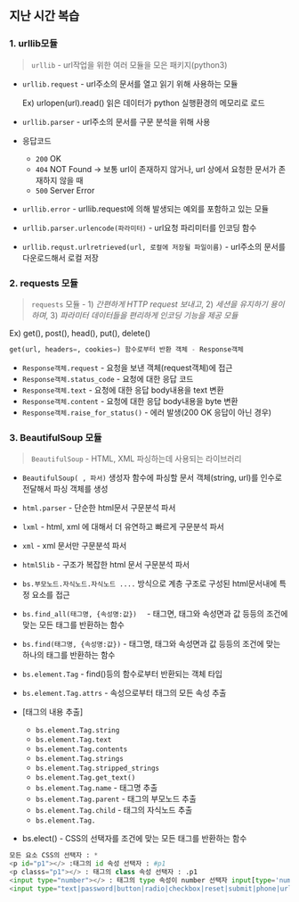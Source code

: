 ## 지난 시간 복습

### 1. urllib모듈

>  `urllib` - url작업을 위한 여러 모듈을 모은 패키지(python3)

* `urllib.request` - url주소의 문서를 열고 읽기 위해 사용하는 모듈 

  Ex)	urlopen(url).read() 읽은 데이터가 python 실행환경의 메모리로 로드

* `urllib.parser` - url주소의 문서를 구문 분석을 위해 사용

* 응답코드
  * `200` OK 
  * `404` NOT Found -> 보통 url이 존재하지 않거나, url 상에서 요청한 문서가 존재하지 않을 때
  * `500` Server Error

* `urllib.error` - urllib.request에 의해 발생되는 예외를 포함하고 있는 모듈
* `urllib.parser.urlencode(파라미터)` - url요청 파리미터를 인코딩 함수
* `urllib.requst.urlretrieved(url, 로컬에 저장될 파일이름)` - url주소의 문서를 다운로드해서 로컬 저장



### 2. requests 모듈

>  `requests` 모듈 - 1) *간편하게 HTTP request 보내고*,  2) *세션을 유지하기 용이하며*,  3) *파라미터 데이터들을 편리하게 인코딩 기능을 제공 모듈*

Ex)	get(), post(), head(), put(), delete()

```python
get(url, headers=, cookies=) 함수로부터 반환 객체 - Response객체
```

* `Response객체.request` - 요청을 보낸 객체(request객체)에 접근
* `Response객체.status_code`  - 요청에 대한 응답 코드
* `Response객체.text` - 요청에 대한 응답 body내용을 text 변환
* `Response객체.content` - 요청에 대한 응답 body내용을 byte 변환
* `Response객체.raise_for_status()` - 에러 발생(200 OK 응답이 아닌 경우)



### 3. BeautifulSoup 모듈

>  `BeautifulSoup` - HTML, XML 파싱하는데 사용되는 라이브러리

* `BeautifulSoup( , 파서)` 생성자 함수에 파싱할 문서 객체(string, url)를 인수로 전달해서 파싱 객체를 생성
* `html.parser` - 단순한 html문서 구문분석 파서
* `lxml` - html, xml 에 대해서 더 유연하고 빠르게 구문분석 파서
* `xml` - xml 문서만 구문분석 파서
* `html5lib` - 구조가 복잡한 html 문서 구문분석 파서
* `bs.부모노드.자식노드.자식노드 ....` 방식으로 계층 구조로 구성된 html문서내에 특정 요소를 접근
* `bs.find_all(태그명, {속성명:값})  ` - 태그면, 태그와 속성면과 값 등등의 조건에 맞는 모든 태그를 반환하는 함수

* `bs.find(태그명, {속성명:값})` - 태그명, 태그와 속성면과 값 등등의 조건에 맞는 하나의 태그를 반환하는 함수
* `bs.element.Tag` - find()등의 함수로부터 반환되는 객체 타입
* `bs.element.Tag.attrs` - 속성으로부터 태그의 모든 속성 추출
* [태그의 내용 추출]
  * `bs.element.Tag.string`
  * `bs.element.Tag.text`
  * `bs.element.Tag.contents`
  * `bs.element.Tag.strings`
  * `bs.element.Tag.stripped_strings`
  * `bs.element.Tag.get_text()`
  * `bs.element.Tag.name` - 태그명 추출
  * `bs.element.Tag.parent` - 태그의 부모노드 추출
  * `bs.element.Tag.child` - 태그의 자식노드 추출
  * `bs.element.Tag.`
* bs.elect() - CSS의 선택자를 조건에 맞는 모든 태그를 반환하는 함수

```python
모든 요소 CSS의 선택자 : *
<p id="p1"></> :태그의 id 속성 선택자 : #p1
<p classs="p1"></> : 태그의 class 속성 선택자 : .p1
<input type="number"></> : 태그의 type 속성이 number 선택자 input[type='number']
<input type="text|password|button|radio|checkbox|reset|submit|phone|url|color|..."></>
```























